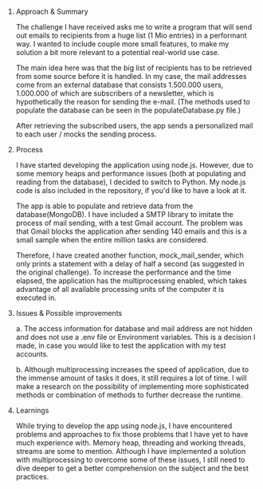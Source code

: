 1. Approach & Summary

   The challenge I have received asks me to write a program that will send out emails to recipients
   from a huge list (1 Mio entries) in a performant way. I wanted to include couple more small features, to
   make my solution a bit more relevant to a potential real-world use case.

   The main idea here was that the big list of recipients has to be retrieved from some source before it is handled. In my case, the mail
   addresses come from an external database that consists 1.500.000 users, 1.000.000 of which are subscribers of a newsletter,
   which is hypothetically the reason for sending the e-mail. (The methods used to populate the database can be seen in the
   populateDatabase.py file.)

   After retrieving the subscribed users, the app sends a personalized mail to each user / mocks the sending process.

2. Process

   I have started developing the application using node.js. However, due to some memory heaps and performance issues (both at populating and
   reading from the database), I decided to switch to Python. My node.js code is also included in the repository, if you'd like to have
   a look at it.

   The app is able to populate and retrieve data from the database(MongoDB). I have included a SMTP library to imitate the process of
   mail sending, with a test Gmail account. The problem was that Gmail blocks the application after sending 140 emails and this is a small sample
   when the entire million tasks are considered.

   Therefore, I have created another function, mock_mail_sender, which only prints a statement with a delay of half a second (as suggested in the original challenge).
   To increase the performance and the time elapsed, the application has the multiprocessing enabled, which takes advantage of all available processing units of the
   computer it is executed in.

3. Issues & Possible improvements

   a. The access information for database and mail address are not hidden and does not use a .env file or
   Environment variables. This is a decision I made, in case you would like to test the application with my test accounts.

   b. Although multiprocessing increases the speed of application, due to the immense amount of tasks it does, it still requires a lot
   of time. I will make a research on the possibility of implementing more sophisticated methods or combination of methods to further decrease the runtime.

4. Learnings

   While trying to develop the app using node.js, I have encountered problems and approaches to fix those problems that I have
   yet to have much experience with. Memory heap, threading and working threads, streams are some to mention. Although I have implemented a solution with multiprocessing to
   overcome some of these issues, I still need to dive deeper to get a better comprehension on the subject and the best practices.
